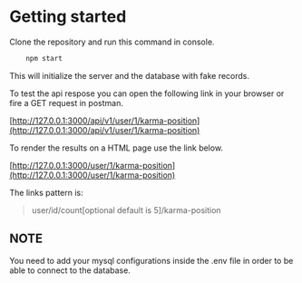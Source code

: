 # Getting started

Clone the repository and run this command in console.

```bash
    npm start
```

This will initialize the server and the database with fake records.

To test the api respose you can open the following link in your browser or fire a GET request in postman.

[http://127.0.0.1:3000/api/v1/user/1/karma-position](http://127.0.0.1:3000/api/v1/user/1/karma-position)

To render the results on a HTML page use the link below.

[http://127.0.0.1:3000/user/1/karma-position](http://127.0.0.1:3000/user/1/karma-position)

The links pattern is:

> user/id/count[optional default is 5]/karma-position

## NOTE

You need to add your mysql configurations inside the .env file in order to be able to connect to the database.
